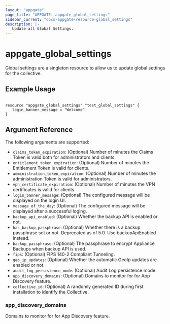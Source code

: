 ```yaml
---
layout: "appgate"
page_title: "APPGATE: appgate_global_settings"
sidebar_current: "docs-appgate-resource-global_settings"
description: |-
   Update all Global Settings.
---
```


# appgate_global_settings

Global settings are a singleton resource to allow us to update global settings for the collective.

## Example Usage

```hcl

resource "appgate_global_settings" "test_global_settings" {
   login_banner_message = "Welcome"
}

```

## Argument Reference

The following arguments are supported:


* `claims_token_expiration`: (Optional) Number of minutes the Claims Token is valid both for administrators and clients.
* `entitlement_token_expiration`: (Optional) Number of minutes the Entitlement Token is valid for clients.
* `administration_token_expiration`: (Optional) Number of minutes the administration Token is valid for administrators.
* `vpn_certificate_expiration`: (Optional) Number of minutes the VPN certificates is valid for clients.
* `login_banner_message`: (Optional) The configured message will be displayed on the login UI.
* `message_of_the_day`: (Optional) The configured message will be displayed after a successful loging.
* `backup_api_enabled`: (Optional) Whether the backup API is enabled or not.
* `has_backup_passphrase`: (Optional) Whether there is a backup passphrase set or not. Deprecated as of 5.0. Use backupApiEnabled instead.
* `backup_passphrase`: (Optional) The passphrase to encrypt Appliance Backups when backup API is used.
* `fips`: (Optional) FIPS 140-2 Compliant Tunneling.
* `geo_ip_updates`: (Optional) Whether the automatic GeoIp updates are enabled or not.
* `audit_log_persistence_mode`: (Optional) Audit Log persistence mode.
* `app_discovery_domains`: (Optional) Domains to monitor for for App Discovery feature.
* `collective_id`: (Optional) A randomly generated ID during first installation to identify the Collective.


### app_discovery_domains
Domains to monitor for for App Discovery feature.
